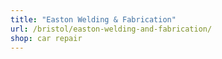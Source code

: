 ```yaml
---
title: "Easton Welding & Fabrication"
url: /bristol/easton-welding-and-fabrication/
shop: car repair
---
```

